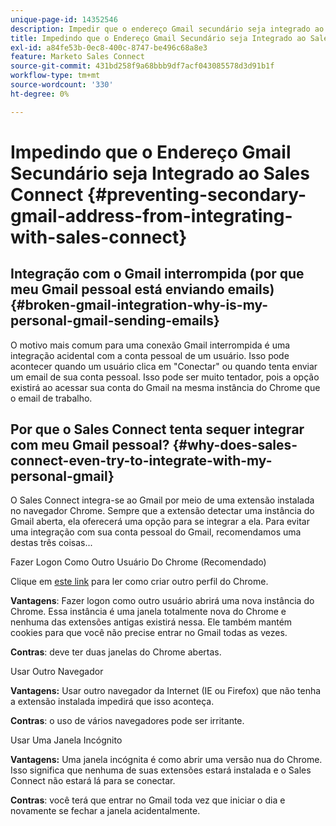 ```yaml
---
unique-page-id: 14352546
description: Impedir que o endereço Gmail secundário seja integrado ao Sales Connect - Documentação do Marketo - Documentação do produto
title: Impedindo que o Endereço Gmail Secundário seja Integrado ao Sales Connect
exl-id: a84fe53b-0ec8-400c-8747-be496c68a8e3
feature: Marketo Sales Connect
source-git-commit: 431bd258f9a68bbb9df7acf043085578d3d91b1f
workflow-type: tm+mt
source-wordcount: '330'
ht-degree: 0%

---
```


# Impedindo que o Endereço Gmail Secundário seja Integrado ao Sales Connect {#preventing-secondary-gmail-address-from-integrating-with-sales-connect}

## Integração com o Gmail interrompida (por que meu Gmail pessoal está enviando emails) {#broken-gmail-integration-why-is-my-personal-gmail-sending-emails}

O motivo mais comum para uma conexão Gmail interrompida é uma integração acidental com a conta pessoal de um usuário. Isso pode acontecer quando um usuário clica em &quot;Conectar&quot; ou quando tenta enviar um email de sua conta pessoal. Isso pode ser muito tentador, pois a opção existirá ao acessar sua conta do Gmail na mesma instância do Chrome que o email de trabalho.

## Por que o Sales Connect tenta sequer integrar com meu Gmail pessoal? {#why-does-sales-connect-even-try-to-integrate-with-my-personal-gmail}

O Sales Connect integra-se ao Gmail por meio de uma extensão instalada no navegador Chrome. Sempre que a extensão detectar uma instância do Gmail aberta, ela oferecerá uma opção para se integrar a ela. Para evitar uma integração com sua conta pessoal do Gmail, recomendamos uma destas três coisas...

Fazer Logon Como Outro Usuário Do Chrome (Recomendado)

Clique em [este link](https://support.google.com/chrome/answer/2364824?hl=en) para ler como criar outro perfil do Chrome.

**Vantagens**: Fazer logon como outro usuário abrirá uma nova instância do Chrome. Essa instância é uma janela totalmente nova do Chrome e nenhuma das extensões antigas existirá nessa. Ele também mantém cookies para que você não precise entrar no Gmail todas as vezes.

**Contras**: deve ter duas janelas do Chrome abertas.

Usar Outro Navegador

**Vantagens:** Usar outro navegador da Internet (IE ou Firefox) que não tenha a extensão instalada impedirá que isso aconteça.

**Contras**: o uso de vários navegadores pode ser irritante.

Usar Uma Janela Incógnito

**Vantagens:** Uma janela incógnita é como abrir uma versão nua do Chrome. Isso significa que nenhuma de suas extensões estará instalada e o Sales Connect não estará lá para se conectar.

**Contras**: você terá que entrar no Gmail toda vez que iniciar o dia e novamente se fechar a janela acidentalmente.
